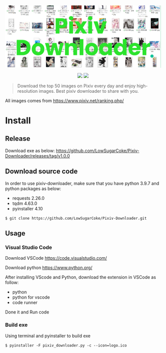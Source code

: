 <p align=center>
<img target = "banner" src="https://raw.githubusercontent.com/LowSugarCoke/Pixiv-Downloader/main/img/banner.png?token=GHSAT0AAAAAABPJ4I5LG5EYJRNGXMT256A4YRNRMUA">
</p>
<p align=center>
<a target="badge" href="https://github.com/LowSugarCoke/Pixiv-Downloader/blob/main/img/banner.png" title="python version"><img src="https://img.shields.io/badge/python-v3.9.7-brightgreen"></a>
<a target="badge" href="https://github.com/LowSugarCoke/Pixiv-Downloader/blob/main/img/banner.png" title="python version"><img src="https://img.shields.io/badge/Windows-0078D6?style=for-the-badge&logo=windows&logoColor=white" width=85/></a>  
</p>

>Download the top 50 images on Pixiv every day and enjoy high-resolution images. Best pixiv downloader to share with you.

All images comes from https://www.pixiv.net/ranking.php/

# Install
## Release 
Download exe as below:
https://github.com/LowSugarCoke/Pixiv-Downloader/releases/tag/v1.0.0

## Download source code
In order to use pixiv-downloader, make sure that you have python 3.9.7 and python packages as below:
* requests 2.26.0
* tqdm 4.63.0
* pyinstaller 4.10

```
$ git clone https://github.com/LowSugarCoke/Pixiv-Downloader.git
```
## Usage
### Visual Studio Code
Download VSCode https://code.visualstudio.com/

Download python https://www.python.org/

After installing VScode and Python, download the extension in VSCode as follow:
* python
* python for vscode
* code runner

Done it and Run code

### Build exe
Using terminal and pyinstaller to build exe
```
$ pyinstaller -F pixiv_downloader.py -c --icon=logo.ico
```

